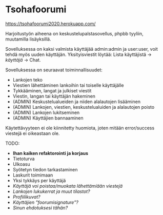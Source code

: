 # Tsohafoorumi

https://tsohafoorumi2020.herokuapp.com/

Harjoitustyön aiheena on keskustelupalstasovellus, phpbb tyyliin, muutamilla lisäyksillä.

Sovelluksessa on kaksi valmista käyttäjää admin:admin ja user:user, voit tehdä myös uuden käyttäjän. Yksityisviestit löytää: Lista käyttäjistä -> *käyttäjä* -> Chat.

Sovelluksessa on seuraavat toiminnallisuudet:
* Lankojen teko
* Viestien lähettäminen lankoihin tai toiselle käyttäjälle
* Tykkääminen, langat ja julkiset viestit
* Viestin, langan tai käyttäjän hakeminen
* (ADMIN) Keskustelualueiden ja niiden alalautojen lisääminen
* (ADMIN) Lankojen, viestien, keskustelualuiden ja alalautojen poisto
* (ADMIN) Lankojen lukitseminen
* (ADMIN) Käyttäjien bannaaminen


Käytettävyyteen ei ole kiinnitetty huomiota, joten mitään error/success viestejä ei oikeastaan ole.  

TODO:
* __Ihan kaiken refaktorointi ja korjaus__
* Tietoturva
* Ulkoasu
* Syötetyn tiedon tarkastaminen
* Laskurit toimimaan
* Yksi tykkäys per käyttäjä
* _Käyttäjä voi poistaa/muokata lähettämiään viestejä_
* _Lankojen lukukerrat ja muut tilastot?_
* _Profiilikuvat?_
* _Käyttäjien "foorumisignature"?_
* _Sinun ehdotuksesi tähän?_


